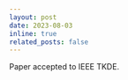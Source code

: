 ```yaml
---
layout: post
date: 2023-08-03
inline: true
related_posts: false
---
```


Paper accepted to IEEE TKDE.
